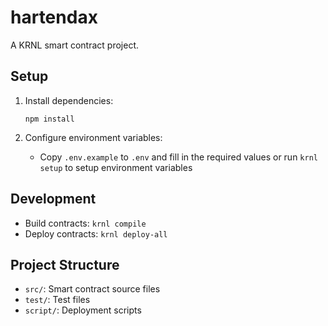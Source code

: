 # hartendax

A KRNL smart contract project.

## Setup

1. Install dependencies:
   ```
   npm install
   ```

2. Configure environment variables:
   - Copy `.env.example` to `.env` and fill in the required values or run `krnl setup` to setup environment variables

## Development

- Build contracts: `krnl compile`
- Deploy contracts: `krnl deploy-all`

## Project Structure

- `src/`: Smart contract source files
- `test/`: Test files
- `script/`: Deployment scripts

